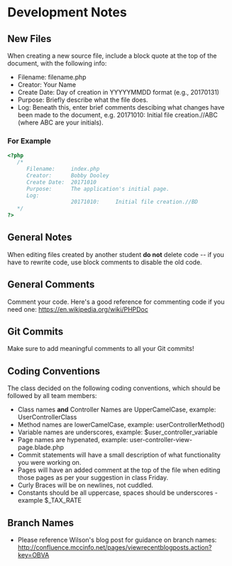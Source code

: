 # Development Notes
## New Files
When creating a new source file, include a block quote at the top of the document, with the following info:
  - Filename:      filename.php
  - Creator:       Your Name
  - Create Date:   Day of creation in YYYYYMMDD format (e.g., 20170131)
  - Purpose:       Briefly describe what the file does.
  - Log:           Beneath this, enter brief comments descibing what changes have been made to the document, e.g.
                   20171010:     Initial file creation.//ABC (where ABC are your initials).
                   
### For Example
```php
<?php
   /*
      Filename:     index.php
      Creator:      Bobby Dooley
      Create Date:  20171010
      Purpose:      The application's initial page.
      Log:
                    20171010:     Initial file creation.//BD
   */
?>
```
                   
## General Notes
When editing files created by another student **do not** delete code -- if you have to rewrite code, use block comments to disable the old code.

## General Comments
Comment your code. Here's a good reference for commenting code if you need one: https://en.wikipedia.org/wiki/PHPDoc

## Git Commits
Make sure to add meaningful comments to all your Git commits!

## Coding Conventions
The class decided on the following coding conventions, which should be followed by all team members:

  - Class names **and** Controller Names are UpperCamelCase, example: UserControllerClass
  - Method names are lowerCamelCase, example: userControllerMethod()
  - Variable names are underscores, example: $user_controller_variable
  - Page names are hypenated, example: user-controller-view-page.blade.php
  - Commit statements will have a small description of what functionality you were working on.
  - Pages will have an added comment at the top of the file when editing those pages as per your suggestion in class Friday.
  - Curly Braces will be on newlines, not cuddled.
  - Constants should be all uppercase, spaces should be underscores - example $_TAX_RATE
  
## Branch Names

   - Please reference Wilson's blog post for guidance on branch names: http://confluence.mccinfo.net/pages/viewrecentblogposts.action?key=OBVA
